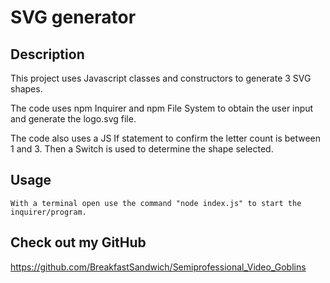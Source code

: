 # SVG generator

## Description    
   This project uses Javascript classes and constructors to generate 3 SVG shapes. 

   The code uses npm Inquirer and npm File System to obtain the user input and generate the logo.svg file.

   The code also uses a JS If statement to confirm the letter count is between 1 and 3. Then a Switch is used to determine the shape selected. 
 

## Usage

    With a terminal open use the command "node index.js" to start the inquirer/program.
  

## Check out my GitHub

https://github.com/BreakfastSandwich/Semiprofessional_Video_Goblins

  
    
    